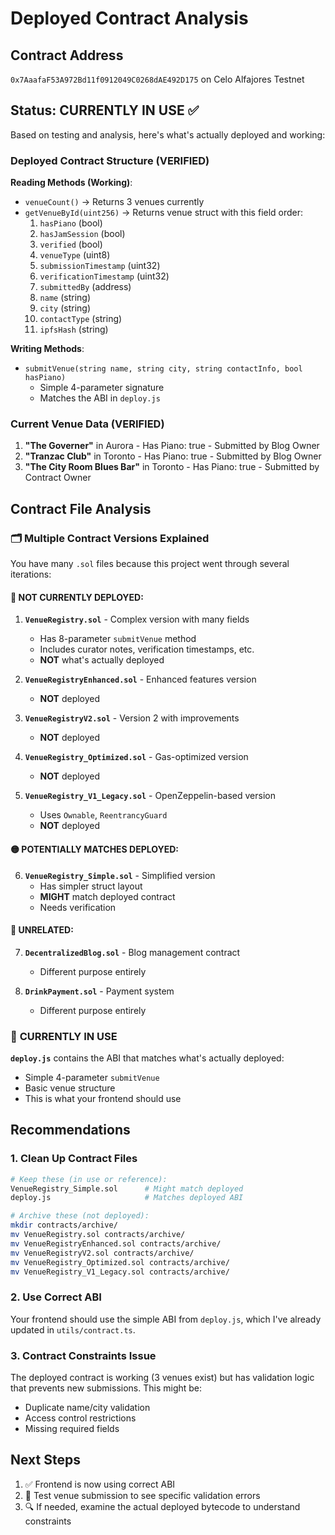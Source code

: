 # Deployed Contract Analysis

## Contract Address
`0x7AaafaF53A972Bd11f0912049C0268dAE492D175` on Celo Alfajores Testnet

## Status: CURRENTLY IN USE ✅

Based on testing and analysis, here's what's actually deployed and working:

### Deployed Contract Structure (VERIFIED)

**Reading Methods (Working)**:
- `venueCount()` → Returns 3 venues currently
- `getVenueById(uint256)` → Returns venue struct with this field order:
  1. `hasPiano` (bool)
  2. `hasJamSession` (bool)  
  3. `verified` (bool)
  4. `venueType` (uint8)
  5. `submissionTimestamp` (uint32)
  6. `verificationTimestamp` (uint32)
  7. `submittedBy` (address)
  8. `name` (string)
  9. `city` (string)
  10. `contactType` (string)
  11. `ipfsHash` (string)

**Writing Methods**:
- `submitVenue(string name, string city, string contactInfo, bool hasPiano)` 
  - Simple 4-parameter signature
  - Matches the ABI in `deploy.js`

### Current Venue Data (VERIFIED)
1. **"The Governer"** in Aurora - Has Piano: true - Submitted by Blog Owner
2. **"Tranzac Club"** in Toronto - Has Piano: true - Submitted by Blog Owner  
3. **"The City Room Blues Bar"** in Toronto - Has Piano: true - Submitted by Contract Owner

## Contract File Analysis

### 🗂️ Multiple Contract Versions Explained

You have many `.sol` files because this project went through several iterations:

#### **🔴 NOT CURRENTLY DEPLOYED**:

1. **`VenueRegistry.sol`** - Complex version with many fields
   - Has 8-parameter `submitVenue` method
   - Includes curator notes, verification timestamps, etc.
   - **NOT** what's actually deployed

2. **`VenueRegistryEnhanced.sol`** - Enhanced features version
   - **NOT** deployed

3. **`VenueRegistryV2.sol`** - Version 2 with improvements  
   - **NOT** deployed

4. **`VenueRegistry_Optimized.sol`** - Gas-optimized version
   - **NOT** deployed

5. **`VenueRegistry_V1_Legacy.sol`** - OpenZeppelin-based version
   - Uses `Ownable`, `ReentrancyGuard`  
   - **NOT** deployed

#### **🟡 POTENTIALLY MATCHES DEPLOYED**:

6. **`VenueRegistry_Simple.sol`** - Simplified version
   - Has simpler struct layout
   - **MIGHT** match deployed contract
   - Needs verification

#### **🔵 UNRELATED**:

7. **`DecentralizedBlog.sol`** - Blog management contract
   - Different purpose entirely

8. **`DrinkPayment.sol`** - Payment system
   - Different purpose entirely

### 🎯 **CURRENTLY IN USE**

**`deploy.js`** contains the ABI that matches what's actually deployed:
- Simple 4-parameter `submitVenue` 
- Basic venue structure
- This is what your frontend should use

## Recommendations

### 1. Clean Up Contract Files
```bash
# Keep these (in use or reference):
VenueRegistry_Simple.sol      # Might match deployed
deploy.js                     # Matches deployed ABI

# Archive these (not deployed):
mkdir contracts/archive/
mv VenueRegistry.sol contracts/archive/
mv VenueRegistryEnhanced.sol contracts/archive/ 
mv VenueRegistryV2.sol contracts/archive/
mv VenueRegistry_Optimized.sol contracts/archive/
mv VenueRegistry_V1_Legacy.sol contracts/archive/
```

### 2. Use Correct ABI
Your frontend should use the simple ABI from `deploy.js`, which I've already updated in `utils/contract.ts`.

### 3. Contract Constraints Issue
The deployed contract is working (3 venues exist) but has validation logic that prevents new submissions. This might be:
- Duplicate name/city validation
- Access control restrictions
- Missing required fields

## Next Steps
1. ✅ Frontend is now using correct ABI
2. 🔄 Test venue submission to see specific validation errors
3. 🔍 If needed, examine the actual deployed bytecode to understand constraints